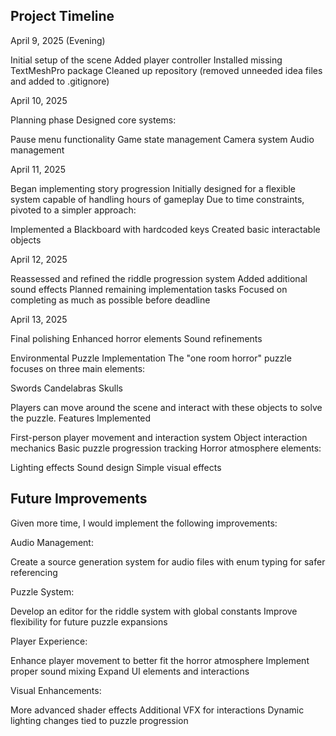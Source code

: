 ## Project Timeline
April 9, 2025 (Evening)

Initial setup of the scene
Added player controller
Installed missing TextMeshPro package
Cleaned up repository (removed unneeded idea files and added to .gitignore)

April 10, 2025

Planning phase
Designed core systems:

Pause menu functionality
Game state management
Camera system
Audio management



April 11, 2025

Began implementing story progression
Initially designed for a flexible system capable of handling hours of gameplay
Due to time constraints, pivoted to a simpler approach:

Implemented a Blackboard with hardcoded keys
Created basic interactable objects



April 12, 2025

Reassessed and refined the riddle progression system
Added additional sound effects
Planned remaining implementation tasks
Focused on completing as much as possible before deadline

April 13, 2025

Final polishing
Enhanced horror elements
Sound refinements

Environmental Puzzle Implementation
The "one room horror" puzzle focuses on three main elements:

Swords
Candelabras
Skulls

Players can move around the scene and interact with these objects to solve the puzzle.
Features Implemented

First-person player movement and interaction system
Object interaction mechanics
Basic puzzle progression tracking
Horror atmosphere elements:

Lighting effects
Sound design
Simple visual effects

## Future Improvements
Given more time, I would implement the following improvements:

Audio Management:

Create a source generation system for audio files with enum typing for safer referencing


Puzzle System:

Develop an editor for the riddle system with global constants
Improve flexibility for future puzzle expansions


Player Experience:

Enhance player movement to better fit the horror atmosphere
Implement proper sound mixing
Expand UI elements and interactions


Visual Enhancements:

More advanced shader effects
Additional VFX for interactions
Dynamic lighting changes tied to puzzle progression